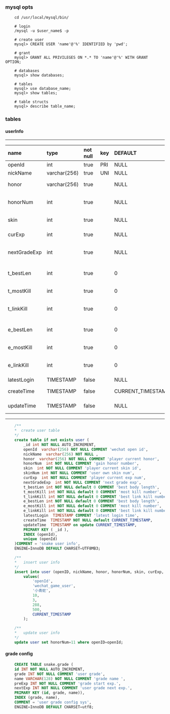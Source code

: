 ### mysql opts

````shell
    cd /usr/local/mysql/bin/

    # login
    /mysql -u $user_name$ -p

    # create user
    mysql> CREATE USER 'name'@'%' IDENTIFIED by 'pwd';

    # grant
    mysql> GRANT ALL PRIVILEGES ON *.* TO 'name'@'%' WITH GRANT OPTION;

    # databases
    mysql> show databases;

    # tables
    mysql> use database_name;
    mysql> show tables;

    # table structs
    mysql> describe table_name;
````

### tables 

#### userInfo

----
|name           |type           |not null   |key    |DEFAULT             |Extra                      |comment                 |
|:-             |:-             |:-         |:-     |:-                  |:-                         |:-                      |
|openId         |int            |true       |PRI    |NULL                |auto_increment             |wx_id                   |
|nickName       |varchar(256)   |true       |UNI    |NULL                |                           |name                    |
|honor          |varchar(256)   |true       |       |NULL                |                           |user honor              |
|honorNum       |int            |true       |       |NULL                |                           |gain honor num          |
|skin           |int            |true       |       |NULL                |                           |current skin            |
|curExp         |int            |true       |       |NULL                |                           |current expires         |
|nextGradeExp   |int            |true       |       |NULL                |                           |next grade expires      |
|t_bestLen      |int            |true       |       |0                   |                           |best body length        |
|t_mostKill     |int            |true       |       |0                   |                           |most kill number        |
|t_linkKill     |int            |true       |       |0                   |                           |best link kill number   |
|e_bestLen      |int            |true       |       |0                   |                           |best body length        |
|e_mostKill     |int            |true       |       |0                   |                           |most kill number        |
|e_linkKill     |int            |true       |       |0                   |                           |best link kill number   |
|latestLogin    |TIMESTAMP      |false      |       |NULL                |                           |latest                  |
|createTime     |TIMESTAMP      |false      |       |CURRENT_TIMESTAMP   |                           |create date             |
|updateTime     |TIMESTAMP      |false      |       |NULL                |on update CURRENT_TIMESTAMP |update date            |
----

```sql
    /**
    *  create user table 
    */
    create table if not exists user (
        _id int NOT NULL AUTO_INCREMENT,
        openId  varchar(256) NOT NULL COMMENT 'wechat open id',
        nickName  varchar(256) NOT NULL ,
        honor  varchar(256) NOT NULL COMMENT 'player current honor',
        honorNum  int NOT NULL COMMENT 'gain honor number',
        skin  int NOT NULL COMMENT 'player current skin id',
        skinNum int NOT NULL COMMENT 'user own skin num',
        curExp  int NOT NULL COMMENT 'player current exp num',
        nextGradeExp  int NOT NULL COMMENT 'next grade exp',
        t_bestLen int NOT NULL default 0 COMMENT 'best body length',
        t_mostKill int NOT NULL default 0 COMMENT 'most kill number',
        t_linkKill int NOT NULL default 0 COMMENT 'best link kill number',
        e_bestLen int NOT NULL default 0 COMMENT 'best body length',
        e_mostKill int NOT NULL default 0 COMMENT 'most kill number',
        e_linkKill int NOT NULL default 0 COMMENT 'best link kill number',
        latestLogin  TIMESTAMP COMMENT 'latest login time',
        createTime  TIMESTAMP NOT NULL default CURRENT_TIMESTAMP,
        updateTime  TIMESTAMP on update CURRENT_TIMESTAMP,
        PRIMARY KEY ( _id ),
        INDEX (openId),
        unique (openId)
    )COMMENT = 'snake user info', 
    ENGINE=InnoDB DEFAULT CHARSET=UTF8MB3;

    /**
    *   insert user info 
    */
    insert into user (openID, nickName, honor, honorNum, skin, curExp, nextGradeExp, latestLogin)  
        values(
            'openId', 
            'wechat_game_user', 
            '小青蛇', 
            10, 
            3, 
            288, 
            500, 
            CURRENT_TIMESTAMP
        );

    /**
    *   update user info
    */
    update user set honorNum=11 where openID=openId;
```


#### grade config

````sql
    CREATE TABLE snake.grade (
    id INT NOT NULL AUTO_INCREMENT,
    grade INT NOT NULL COMMENT 'user grade',
    name VARCHAR(128) NOT NULL COMMENT 'grade name ',
    preExp INT NOT NULL COMMENT 'grade start exp.',
    nextExp INT NOT NULL COMMENT 'user grade next exp.',
    PRIMARY KEY (id, grade, name)),
    INDEX (grade, name),
    COMMENT = 'user grade config sys',
    ENGINE=InnoDB DEFAULT CHARSET=utf8;

````

